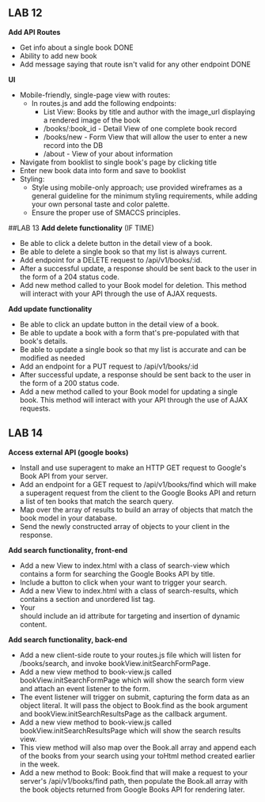 ## LAB 12
**Add API Routes**
- Get info about a single book DONE
- Ability to add new book
- Add message saying that route isn't valid for any other endpoint DONE

**UI**
- Mobile-friendly, single-page view with routes:
    - In routes.js and add the following endpoints:
        - List View: Books by title and author with the image_url displaying a rendered image of the book
        - /books/:book_id - Detail View of one complete book record
        - /books/new - Form View that will allow the user to enter a new record into the DB
        - /about - View of your about information
- Navigate from booklist to single book's page by clicking title
- Enter new book data into form and save to booklist
- Styling:
    - Style using mobile-only approach; use  provided wireframes as a general guideline for the minimum styling requirements, while adding your own personal taste and color palette.
    - Ensure the proper use of SMACCS principles.


##LAB 13
**Add delete functionality** (IF TIME)
- Be able to click a delete button in the detail view of a book.
- Be able to delete a single book so that my list is always current.
- Add endpoint for a DELETE request to /api/v1/books/:id.
- After a successful update, a response should be sent back to the user in the form of a 204 status code.
- Add new method called to your Book model for deletion. This method will interact with your API through the use of AJAX requests.

**Add update functionality**
- Be able to click an update button in the detail view of a book.
- Be able to update a book with a form that's pre-populated with that book's details.
- Be able to update a single book so that my list is accurate and can be modified as needed
- Add an endpoint for a PUT request to /api/v1/books/:id
- After successful update, a response should be sent back to the user in the form of a 200 status code.
- Add a new method called to your Book model for updating a single book. This method will interact with your API through the use of AJAX requests.


## LAB 14
**Access external API (google books)**
- Install and use superagent to make an HTTP GET request to Google's Book API from your server.
- Add an endpoint for a GET request to /api/v1/books/find which will make a superagent request from the client to the Google Books API and return a list of ten books that match the search query.
- Map over the array of results to build an array of objects that match the book model in your database.
- Send the newly constructed array of objects to your client in the response.

**Add search functionality, front-end**
- Add a new View to index.html with a class of search-view which contains a form for searching the Google Books API by title.
- Include a button to click when your want to trigger your search.
- Add a new View to index.html with a class of search-results, which contains a section and unordered list tag.
- Your <ul></ul> should include an id attribute for targeting and insertion of dynamic content.

**Add search functionality, back-end**
- Add a new client-side route to your routes.js file which will listen for /books/search, and invoke bookView.initSearchFormPage.
- Add a new view method to book-view.js called bookView.initSearchFormPage which will show the search form view and attach an event listener to the form.
- The event listener will trigger on submit, capturing the form data as an object literal. It will pass the object to Book.find as the book argument and bookView.initSearchResultsPage as the callback argument.
- Add a new view method to book-view.js called bookView.initSearchResultsPage which will show the search results view.
- This view method will also map over the Book.all array and append each of the books from your search using your toHtml method created earlier in the week.
- Add a new method to Book: Book.find that will make a request to your server's /api/v1/books/find path, then populate the Book.all array with the book objects returned from Google Books API for rendering later.